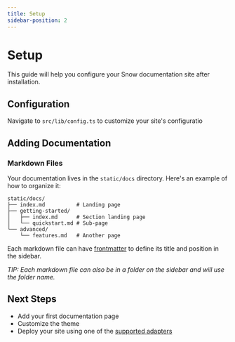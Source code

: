 ```yaml
---
title: Setup
sidebar-position: 2
---
```


# Setup

This guide will help you configure your Snow documentation site after installation.

## Configuration

Navigate to `src/lib/config.ts` to customize your site's configuratio

## Adding Documentation

### Markdown Files

Your documentation lives in the `static/docs` directory. Here's an example of how to organize it:

```plaintext
static/docs/
├── index.md          # Landing page
├── getting-started/
│   ├── index.md      # Section landing page
│   └── quickstart.md # Sub-page
└── advanced/
    └── features.md   # Another page
```

Each markdown file can have [frontmatter](./frontmatter) to define its title and position in the sidebar.

*TIP: Each markdown file can also be in a folder on the sidebar and will use the folder name.*

## Next Steps

- Add your first documentation page
- Customize the theme
- Deploy your site using one of the [supported adapters](./installation#deployment-adapters)